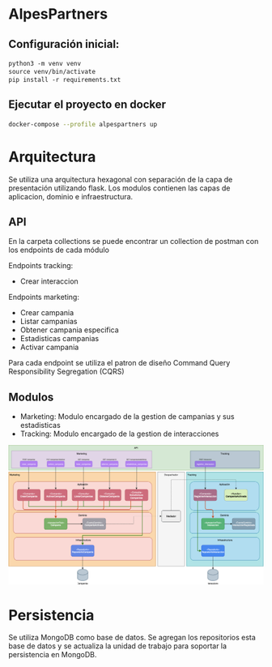 # AlpesPartners

## Configuración inicial:

```
python3 -m venv venv
source venv/bin/activate
pip install -r requirements.txt
```

## Ejecutar el proyecto en docker

```sh
docker-compose --profile alpespartners up
```
# Arquitectura
Se utiliza una arquitectura hexagonal con separación de la capa de presentación utilizando flask. Los modulos contienen las capas de aplicacion, dominio e infraestructura.

## API

En la carpeta collections se puede encontrar un collection de postman con los endpoints de cada módulo

Endpoints tracking:
- Crear interaccion

Endpoints marketing:
- Crear campania
- Listar campanias
- Obtener campania especifica
- Estadisticas campanias
- Activar campania

Para cada endpoint se utiliza el patron de diseño Command Query Responsibility Segregation (CQRS)

## Modulos

- Marketing: Modulo encargado de la gestion de campanias y sus estadisticas
- Tracking: Modulo encargado de la gestion de interacciones 

![Arquitectura](./docs/Diagrama_POC.svg)


# Persistencia

Se utiliza MongoDB como base de datos. Se agregan los repositorios esta base de datos y se actualiza la unidad de trabajo para soportar la persistencia en MongoDB.
